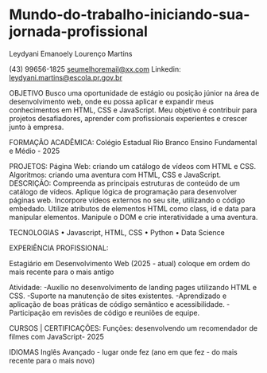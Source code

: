 # Mundo-do-trabalho-iniciando-sua-jornada-profissional


 Leydyani Emanoely Lourenço Martins


(43) 99656-1825
seumelhoremail@xx.com
Linkedin: leydyani.martins@escola.pr.gov.br


OBJETIVO
Busco uma oportunidade de estágio ou posição júnior na área de desenvolvimento web, onde eu possa aplicar e expandir meus conhecimentos em HTML, CSS e JavaScript. Meu objetivo é contribuir para projetos desafiadores, aprender com profissionais experientes e crescer junto à empresa.


FORMAÇÃO ACADÊMICA:
Colégio Estadual Rio Branco Ensino Fundamental e Médio - 2025 


PROJETOS:
Página Web: criando um catálogo de vídeos com HTML e CSS.
Algoritmos: criando uma aventura com HTML, CSS e JavaScript.
DESCRIÇÃO:
Compreenda as principais estruturas de conteúdo de um catálogo de vídeos.
Aplique lógica de programação para desenvolver páginas web.
Incorpore vídeos externos no seu site, utilizando o código embedado.
Utilize atributos de elementos HTML como class, id e data para manipular elementos.
Manipule o DOM e crie interatividade a uma aventura.



TECNOLOGIAS
    • Javascript, HTML, CSS
    • Python
    • Data Science


EXPERIÊNCIA PROFISSIONAL:

Estagiário em Desenvolvimento Web (2025 - atual) coloque em ordem do mais recente para o mais antigo

Atividade:
-Auxílio no desenvolvimento de landing pages utilizando HTML e CSS.
-Suporte na manutenção de sites existentes.
-Aprendizado e aplicação de boas práticas de código semântico e acessibilidade.
-Participação em revisões de código e reuniões de equipe.



CURSOS | CERTIFICAÇÕES: 
Funções: desenvolvendo um recomendador de filmes com JavaScript-  2025 


IDIOMAS
Inglês Avançado - lugar onde fez (ano em que fez - do mais recente para o mais novo)
